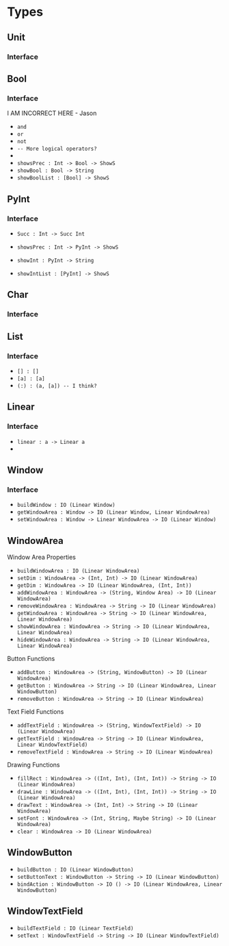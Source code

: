 # Types

## Unit

### Interface

## Bool

### Interface
I AM INCORRECT HERE - Jason
- `and`
- `or`
- `not`
- `-- More logical operators?` 
- 
- `showsPrec : Int -> Bool -> ShowS` 
- `showBool : Bool -> String`
- `showBoolList : [Bool] -> ShowS`

## PyInt

### Interface
- `Succ : Int -> Succ Int`

- `showsPrec : Int -> PyInt -> ShowS` 
- `showInt : PyInt -> String`
- `showIntList : [PyInt] -> ShowS`

## Char

### Interface

## List

### Interface
- `[] : []`
- `[a] : [a]`
- `(:) : (a, [a]) -- I think?`

## Linear

### Interface
- `linear : a -> Linear a`
- 


## Window

### Interface
- `buildWindow : IO (Linear Window)`
- `getWindowArea : Window -> IO (Linear Window, Linear WindowArea)`
- `setWindowArea : Window -> Linear WindowArea -> IO (Linear Window)`


## WindowArea

Window Area Properties
- `buildWindowArea : IO (Linear WindowArea)`
- `setDim : WindowArea -> (Int, Int) -> IO (Linear WindowArea)`
- `getDim : WindowArea -> IO (Linear WindowArea, (Int, Int))`
- `addWindowArea : WindowArea -> (String, Window Area) -> IO (Linear WindowArea)`
- `removeWindowArea : WindowArea -> String -> IO (Linear WindowArea)`
- `getWindowArea : WindowArea -> String -> IO (Linear WindowArea, Linear WindowArea)`
- `showWindowArea : WindowArea -> String -> IO (Linear WindowArea, Linear WindowArea)`
- `hideWindowArea : WindowArea -> String -> IO (Linear WindowArea, Linear WindowArea)`

Button Functions
- `addButton : WindowArea -> (String, WindowButton) -> IO (Linear WindowArea)`
- `getButton : WindowArea -> String -> IO (Linear WindowArea, Linear WindowButton)`
- `removeButton : WindowArea -> String -> IO (Linear WindowArea)`

Text Field Functions
- `addTextField : WindowArea -> (String, WindowTextField) -> IO (Linear WindowArea)`
- `getTextField : WindowArea -> String -> IO (Linear WindowArea, Linear WindowTextField)`
- `removeTextField : WindowArea -> String -> IO (Linear WindowArea)`

Drawing Functions
- `fillRect : WindowArea -> ((Int, Int), (Int, Int)) -> String -> IO (Linear WindowArea)`
- `drawLine : WindowArea -> ((Int, Int), (Int, Int)) -> String -> IO (Linear WindowArea)`
- `drawText : WindowArea -> (Int, Int) -> String -> IO (Linear WindowArea)`
- `setFont : WindowArea -> (Int, String, Maybe String) -> IO (Linear WindowArea)`
- `clear : WindowArea -> IO (Linear WindowArea)`


## WindowButton

- `buildButton : IO (Linear WindowButton)`
- `setButtonText : WindowButton -> String -> IO (Linear WindowButton)`
- `bindAction : WindowButton -> IO () -> IO (Linear WindowArea, Linear WindowButton)`


## WindowTextField
- `buildTextField : IO (Linear TextField)`
- `setText : WindowTextField -> String -> IO (Linear WindowTextField)`